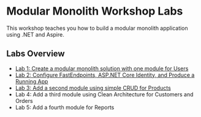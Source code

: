 # Modular Monolith Workshop Labs

This workshop teaches you how to build a modular monolith application using .NET and Aspire.

## Labs Overview

- [Lab 1: Create a modular monolith solution with one module for Users](Lab1.md)
- [Lab 2: Configure FastEndpoints, ASP.NET Core Identity, and Produce a Running App](Lab2.md)
- [Lab 3: Add a second module using simple CRUD for Products](Lab3.md)
- Lab 4: Add a third module using Clean Architecture for Customers and Orders
- Lab 5: Add a fourth module for Reports
